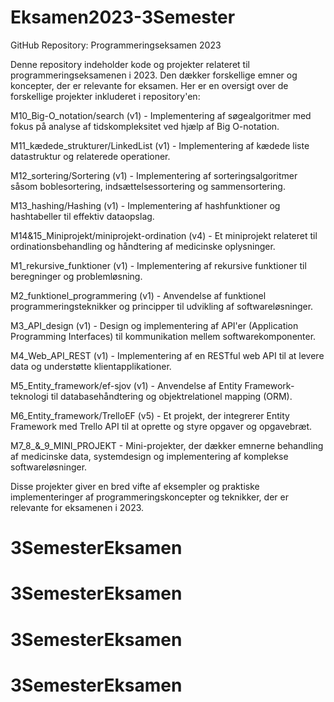 # Eksamen2023-3Semester

GitHub Repository: Programmeringseksamen 2023

Denne repository indeholder kode og projekter relateret til programmeringseksamenen i 2023. Den dækker forskellige emner og koncepter, der er relevante for eksamen. Her er en oversigt over de forskellige projekter inkluderet i repository'en:

M10_Big-O_notation/search (v1) - Implementering af søgealgoritmer med fokus på analyse af tidskompleksitet ved hjælp af Big O-notation.

M11_kædede_strukturer/LinkedList (v1) - Implementering af kædede liste datastruktur og relaterede operationer.

M12_sortering/Sortering (v1) - Implementering af sorteringsalgoritmer såsom boblesortering, indsættelsessortering og sammensortering.

M13_hashing/Hashing (v1) - Implementering af hashfunktioner og hashtabeller til effektiv dataopslag.

M14&15_Miniprojekt/miniprojekt-ordination (v4) - Et miniprojekt relateret til ordinationsbehandling og håndtering af medicinske oplysninger.

M1_rekursive_funktioner (v1) - Implementering af rekursive funktioner til beregninger og problemløsning.

M2_funktionel_programmering (v1) - Anvendelse af funktionel programmeringsteknikker og principper til udvikling af softwareløsninger.

M3_API_design (v1) - Design og implementering af API'er (Application Programming Interfaces) til kommunikation mellem softwarekomponenter.

M4_Web_API_REST (v1) - Implementering af en RESTful web API til at levere data og understøtte klientapplikationer.

M5_Entity_framework/ef-sjov (v1) - Anvendelse af Entity Framework-teknologi til databasehåndtering og objektrelationel mapping (ORM).

M6_Entity_framework/TrelloEF (v5) - Et projekt, der integrerer Entity Framework med Trello API til at oprette og styre opgaver og opgavebræt.

M7_8_&_9_MINI_PROJEKT - Mini-projekter, der dækker emnerne behandling af medicinske data, systemdesign og implementering af komplekse softwareløsninger.

Disse projekter giver en bred vifte af eksempler og praktiske implementeringer af programmeringskoncepter og teknikker, der er relevante for eksamenen i 2023.
# 3SemesterEksamen
# 3SemesterEksamen
# 3SemesterEksamen
# 3SemesterEksamen
